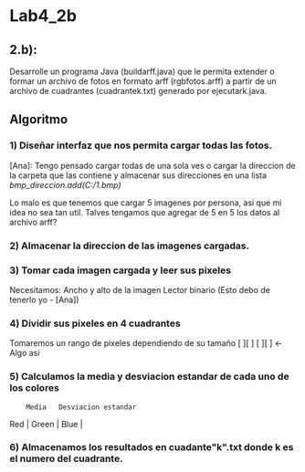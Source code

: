 # Lab4_2b
## 2.b):
Desarrolle un programa Java (buildarff.java) que le permita extender o formar un archivo de fotos en formato arff (rgbfotos.arff) a partir de un archivo de cuadrantes (cuadrantek.txt) generado por ejecutark.java.

## Algoritmo
### 1) Diseñar interfaz que nos permita cargar todas las fotos.

[Ana]: Tengo pensado cargar todas de una sola ves o 
cargar la direccion de la carpeta que las contiene
y almacenar sus direcciones en una lista
*bmp_direccion.add(C:/1.bmp)*

Lo malo es que tenemos que cargar 5 imagenes por persona,
asi que mi idea no sea tan util. Talves tengamos que agregar de 5
en 5 los datos al archivo arff?

### 2) Almacenar la direccion de las imagenes cargadas.

### 3) Tomar cada imagen cargada y leer sus pixeles

Necesitamos:
  Ancho y alto de la imagen
  Lector binario
  (Esto debo de tenerlo yo - [Ana])

### 4) Dividir sus pixeles en 4 cuadrantes
Tomaremos un rango de pixeles dependiendo de su tamaño
[ ][ ]
[ ][ ] <- Algo asi

### 5) Calculamos la media y desviacion estandar de cada uno de los colores
        Media   Desviacion estandar
Red   |
Green |
Blue  |

### 6) Almacenamos los resultados en cuadante"k".txt donde k es el numero del cuadrante.
